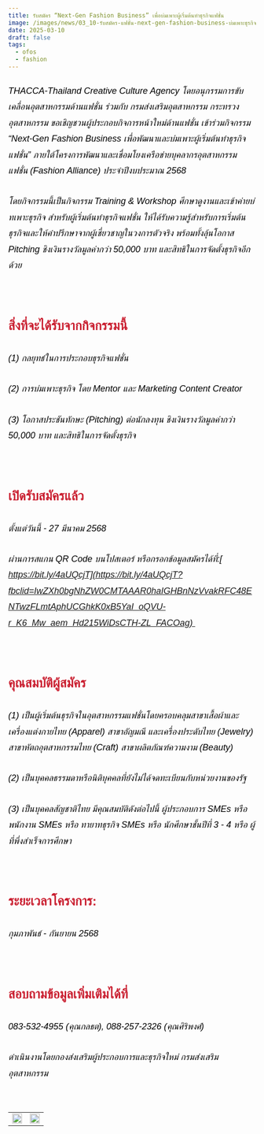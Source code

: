 ```yaml
---
title: รับสมัคร “Next-Gen Fashion Business” เพื่อบ่มเพาะผู้เริ่มต้นทำธุรกิจแฟชั่น
image: /images/news/03_10-รับสมัคร-แฟชั่น-next-gen-fashion-business-บ่มเพาะธุรกิจแฟชั่น-web.jpg
date: 2025-03-10
draft: false
tags:
  - ofos
  - fashion
---
```

<style>
    body {
        color: black;
    }

    h3 {
        color: #ca2031;
        font-family: "IBM Plex Sans Thai", sans-serif;
        font-weight: bold;
        font-size: 26px;
        line-height: 1.8;
    }

    h4 {
        color: black;
        font-family: "IBM Plex Sans Thai", sans-serif;
        font-weight: bold;
        font-size: 20px;
        line-height: 1.8;
    }

h5 {
        color: black;
        font-family: "sarabun", sans-serif;
        font-weight: lighter;
        font-size: 18px;
        line-height: 1.8;
    }
</style>

##### THACCA-Thailand Creative Culture Agency โดยอนุกรรมการขับเคลื่อนอุตสาหกรรมด้านแฟชั่น ร่วมกับ กรมส่งเสริมอุตสาหกรรม กระทรวงอุตสาหกรรม ขอเชิญชวนผู้ประกอบกิจการหน้าใหม่ด้านแฟชั่น เข้าร่วมกิจกรรม “Next-Gen Fashion Business เพื่อพัฒนาและบ่มเพาะผู้เริ่มต้นทำธุรกิจแฟชั่น” ภายใต้โครงการพัฒนาและเชื่อมโยงเครือข่ายบุคลากรอุตสาหกรรมแฟชั่น (Fashion Alliance) ประจำปีงบประมาณ 2568

##### โดยกิจกรรมนี้เป็นกิจกรรม Training & Workshop ศึกษาดูงานและเข้าค่ายบ่ทเพาะธุรกิจ สำหรับผู้เริ่มต้นทำธุรกิจแฟชั่น ให้ได้รับความรู้สำหรับการเริ่มต้นธุรกิจและให้คำปรึกษาจากผู้เชี่ยวชาญในวงการตัวจริง พร้อมทั้งลุ้นโอกาส Pitching ชิงเงินรางวัลมูลค่ากว่า 50,000 บาท และสิทธิในการจัดตั้งธุรกิจอีกด้วย

<p><br></p>

### **สิ่งที่จะได้รับจากกิจกรรมนี้**

##### (1) กลยุทธ์ในการประกอบธุรกิจแฟชั่น

##### (2) การบ่มเพาะธุรกิจ โดย Mentor และ Marketing Content Creator 

##### (3) โอกาสประชันทักษะ (Pitching) ต่อนักลงทุน ชิงเงินรางวัลมูลค่ากว่า 50,000 บาท และสิทธิในการจัดตั้งธุรกิจ

<p><br></p>

### **เปิดรับสมัครแล้ว**

##### ตั้งแต่วันนี้ - 27 มีนาคม 2568

##### ผ่านการสแกน QR Code บนโปสเตอร์ หรือกรอกข้อมูลสมัครได้ที่:[ https://bit.ly/4aUQcjT](https://bit.ly/4aUQcjT?fbclid=IwZXh0bgNhZW0CMTAAAR0haIGHBnNzVvakRFC48ENTwzFLmtAphUCGhkK0xB5YaI_oQVU-r_K6_Mw_aem_Hd215WiDsCTH-ZL_FACOag) 

<p><br></p>

### **คุณสมบัติผู้สมัคร**

##### (1) เป็นผู้เริ่มต้นธุรกิจในอุตสาหกรรมแฟชั่นโดยครอบคลุมสาขาเสื้อผ้าและเครื่องแต่งกายไทย (Apparel) สาขาอัญมณี และเครื่องประดับไทย (Jewelry) สาขาหัตถอุตสาหกรรมไทย (Craft) สาขาผลิตภัณฑ์ความงาม (Beauty)

##### (2) เป็นบุคคลธรรมดาหรือนิติบุคคลที่ยังไม่ได้จดทะเบียนกับหน่วยงานของรัฐ

##### (3) เป็นบุคคลสัญชาติไทย มีคุณสมบัติดังต่อไปนี้ ผู้ประกอบการ SMEs หรือ พนักงาน SMEs หรือ ทายาทธุรกิจ SMEs หรือ นักศึกษาชั้นปีที่ 3 - 4 หรือ ผู้ที่พึ่งสำเร็จการศึกษา

<p><br></p>

### **ระยะเวลาโครงการ**: 

##### กุมภาพันธ์ - กันยายน 2568

<p><br></p>

### **สอบถามข้อมูลเพิ่มเติมได้ที่**

##### 083-532-4955 (คุณกลธต), 088-257-2326 (คุณศิริพงศ์)

##### ดำเนินงานโดยกองส่งเสริมผู้ประกอบการและธุรกิจใหม่ กรมส่งเสริมอุตสาหกรรม

<p><br></p>
<table style="width: 100%; border-collapse: collapse; border: 0px solid rgb(255, 255, 255);">
    <tbody>
        <tr>
        <td style="width: 50%; border: 0px solid rgb(255, 255, 255);"><img src="/images/03_10-รับสมัคร-แฟชั่น-next-gen-fashion-business-บ่มเพาะธุรกิจแฟชั่น-1.jpg" style="width: 100%;object-fit;"><br></td>

<td style="width: 50%; border: 0px solid rgb(255, 255, 255);"><img src="/images/03_10-รับสมัคร-แฟชั่น-next-gen-fashion-business-บ่มเพาะธุรกิจแฟชั่น-2.jpg" style="width: 100%;object-fit;"><br></td>
        </tr> </tr>
    </tbody>
</table>

<p><br></p>
